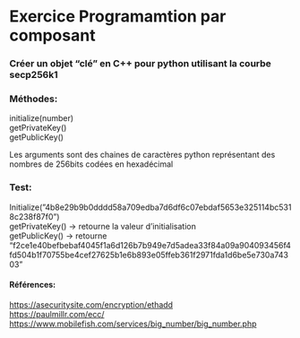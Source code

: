 # Exercice Programamtion par composant

### Créer un objet “clé” en C++ pour python utilisant la courbe secp256k1

### Méthodes:  
initialize(number)<br>
getPrivateKey()<br>
getPublicKey()<br>

Les arguments sont des chaines de caractères python représentant des nombres de 256bits codées en hexadécimal

### Test:
Initialize(”4b8e29b9b0dddd58a709edba7d6df6c07ebdaf5653e325114bc5318c238f87f0”)<br>
getPrivateKey() -> retourne la valeur d’initialisation<br>
getPublicKey() -> retourne “f2ce1e40befbebaf4045f1a6d126b7b949e7d5adea33f84a09a904093456f4fd504b1f70755be4cef27625b1e6b893e05ffeb361f2971fda1d6be5e730a74303”<br>

#### Références: 
https://asecuritysite.com/encryption/ethadd<br>
https://paulmillr.com/ecc/<br>
https://www.mobilefish.com/services/big_number/big_number.php<br>
